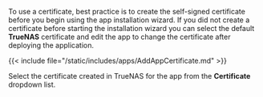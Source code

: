 &NewLine;

To use a certificate, best practice is to create the self-signed certificate before you begin using the app installation wizard.
If you did not create a certificate before starting the installation wizard you can select the default **TrueNAS** certificate and edit the app to change the certificate after deploying the application.

{{< include file="/static/includes/apps/AddAppCertificate.md" >}}

Select the certificate created in TrueNAS for the app from the **Certificate** dropdown list.